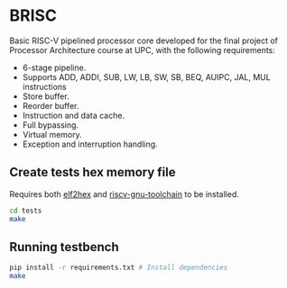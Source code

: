 # BRISC

Basic RISC-V pipelined processor core developed for the final project of
Processor Architecture course at UPC, with the following requirements:

- 6-stage pipeline.
- Supports ADD, ADDI, SUB, LW, LB, SW, SB, BEQ, AUIPC, JAL, MUL instructions
- Store buffer.
- Reorder buffer.
- Instruction and data cache.
- Full bypassing.
- Virtual memory.
- Exception and interruption handling.

## Create tests hex memory file

Requires both [elf2hex](https://github.com/sifive/elf2hex) and
[riscv-gnu-toolchain](https://github.com/riscv-collab/riscv-gnu-toolchain)
to be installed.

```bash
cd tests
make
```

## Running testbench

```bash
pip install -r requirements.txt # Install dependencies
make
```
